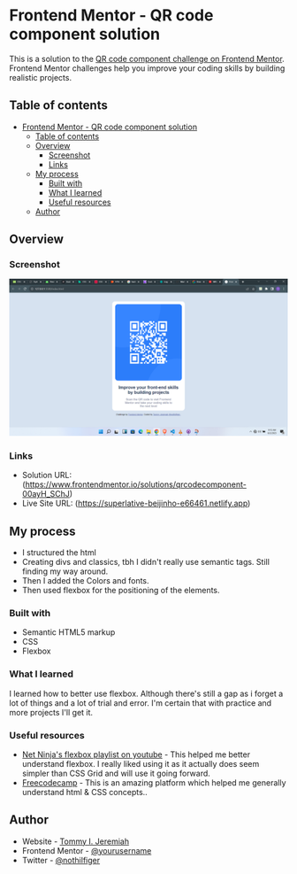 # Frontend Mentor - QR code component solution

This is a solution to the [QR code component challenge on Frontend Mentor](https://www.frontendmentor.io/challenges/qr-code-component-iux_sIO_H). Frontend Mentor challenges help you improve your coding skills by building realistic projects. 

## Table of contents

- [Frontend Mentor - QR code component solution](#frontend-mentor---qr-code-component-solution)
  - [Table of contents](#table-of-contents)
  - [Overview](#overview)
    - [Screenshot](#screenshot)
    - [Links](#links)
  - [My process](#my-process)
    - [Built with](#built-with)
    - [What I learned](#what-i-learned)
    - [Useful resources](#useful-resources)
  - [Author](#author)

## Overview

### Screenshot

![](images/screenshot.png)

### Links

- Solution URL: (https://www.frontendmentor.io/solutions/qrcodecomponent-00ayH_SChJ)
- Live Site URL: (https://superlative-beijinho-e66461.netlify.app)

## My process
- I structured the html
- Creating divs and classics, tbh I didn't really use semantic tags.    Still finding my way around.
- Then I added the Colors and fonts.
- Then used flexbox for the positioning of the elements.
### Built with

- Semantic HTML5 markup
- CSS
- Flexbox


### What I learned

I learned how to better use flexbox. Although there's still a gap as i forget a lot of things and a lot of trial and error. I'm certain that with practice and more projects I'll get it.

### Useful resources

- [Net Ninja's flexbox playlist on youtube](https://www.example.com) - This helped me better understand flexbox. I really liked using it as it actually does seem simpler than CSS Grid and will use it going forward.
- [Freecodecamp](https://www.example.com) - This is an amazing platform which helped me generally understand html & CSS concepts..


## Author

- Website - [Tommy I. Jeremiah](https://www.your-site.com)
- Frontend Mentor - [@yourusername](https://www.frontendmentor.io/profile/yourusername)
- Twitter - [@nothilfiger](https://www.twitter.com/nothilfiger)

